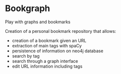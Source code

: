 # Bookgraph
Play with graphs and bookmarks

Creation of a personal bookmark repository that allows:

- creation of a bookmark given an URL
- extraction of main tags with spaCy
- persistence of information on neo4j database
- search by tag
- search through a graph interface
- edit URL information including tags
